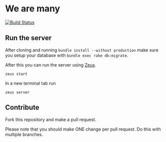 # We are many

[![Build Status](https://travis-ci.org/fabiansch/wam.png?branch=rspec)](https://travis-ci.org/fabiansch/wam)

## Run the server

After cloning and running `bundle install --without production` make sure you setup your database with `bundle exec rake db:migrate`.

After this you can run the server using [Zeus](https://github.com/burke/zeus).

    zeus start

In a new terminal tab run
    
    zeus server

## Contribute

Fork this repository and make a pull request.

Please note that you should make ONE change per pull request. Do this with multiple branches.
